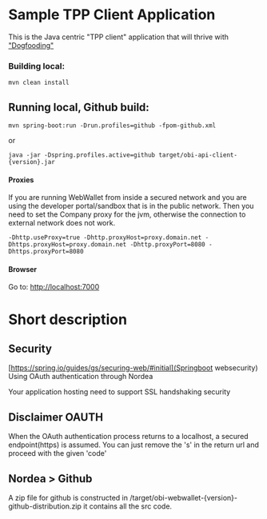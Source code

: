 # Sample TPP Client Application
This is the Java centric "TPP client" application that will thrive with ["Dogfooding"](https://en.wikipedia.org/wiki/Eating_your_own_dog_food)

### Building local:

```mvn clean install``` 

## Running local, Github build:
```mvn spring-boot:run -Drun.profiles=github -fpom-github.xml```

or

```java -jar -Dspring.profiles.active=github target/obi-api-client-{version}.jar```

#### Proxies
If you are running WebWallet from inside a secured network and you are using the developer portal/sandbox that is in the public network. 
Then you need to set the Company proxy for the jvm, otherwise the connection to external network does not work. 

```-Dhttp.useProxy=true -Dhttp.proxyHost=proxy.domain.net -Dhttps.proxyHost=proxy.domain.net -Dhttp.proxyPort=8080 -Dhttps.proxyPort=8080```

#### Browser 
Go to: [http://localhost:7000](http://localhost:7000)

# Short description

## Security

[https://spring.io/guides/gs/securing-web/#initial](Springboot websecurity)
Using OAuth authentication through Nordea

Your application hosting need to support SSL handshaking security 

## Disclaimer OAUTH 
When the OAuth authentication process returns to a localhost, a secured endpoint(https) is assumed.
You can just remove the 's' in the return url and proceed with the given 'code' 

## Nordea > Github
A zip file for github is constructed in /target/obi-webwallet-{version}-github-distribution.zip
it contains all the src code.
